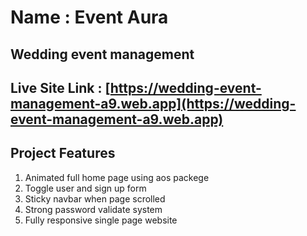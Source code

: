 # Name : Event Aura

## Wedding event management

## Live Site Link : [https://wedding-event-management-a9.web.app](https://wedding-event-management-a9.web.app)

## Project Features

1. Animated full home page using aos packege
1. Toggle user and sign up form
1. Sticky navbar when page scrolled
1. Strong password validate system
1. Fully responsive single page website
